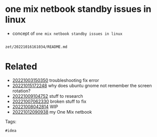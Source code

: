 # one mix netbook standby issues in linux

- concept of `one mix netbook standby issues in linux`

```
```

` zet/20221016161034/README.md `

# Related

- [20221003150350](/zet/20221003150350/README.md) troubleshooting fix error
- [20221015172248](/zet/20221015172248/README.md) why does ubuntu gnome not remember the screen rotation?
- [20221009104752](/zet/20221009104752/README.md) stuff to research
- [20221007062330](/zet/20221007062330/README.md) broken stuff to fix
- [20221008042814](/zet/20221008042814/README.md) WIP
- [20221012090938](/zet/20221012090938/README.md) my One Mix netbook

Tags:

    #idea
